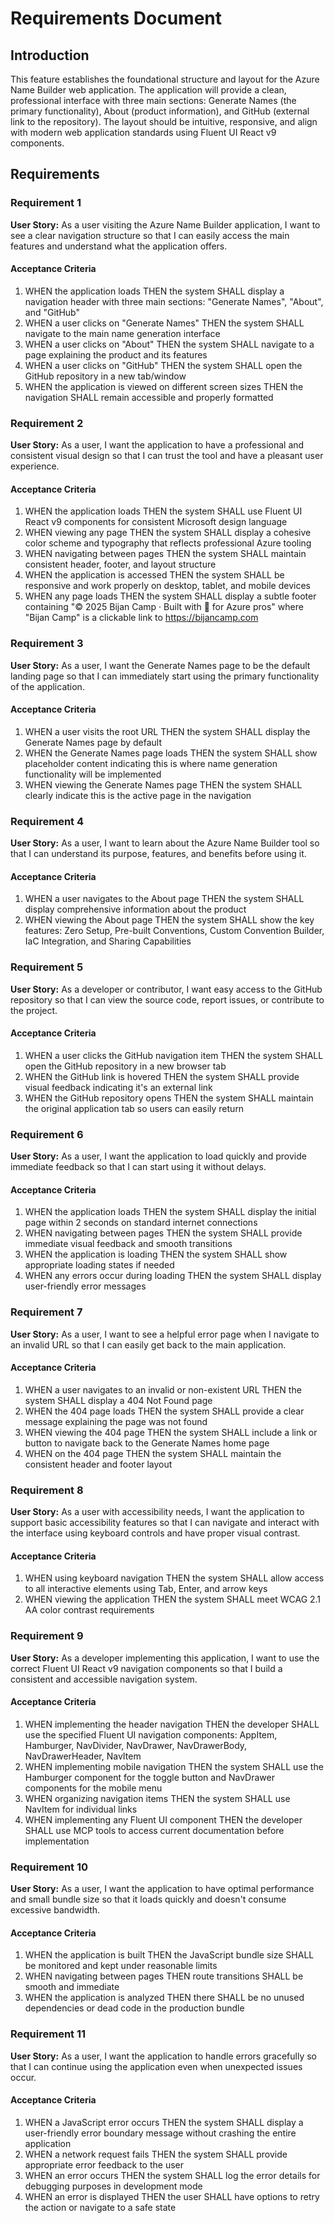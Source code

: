 # Requirements Document

## Introduction

This feature establishes the foundational structure and layout for the Azure Name Builder web application. The application will provide a clean, professional interface with three main sections: Generate Names (the primary functionality), About (product information), and GitHub (external link to the repository). The layout should be intuitive, responsive, and align with modern web application standards using Fluent UI React v9 components.

## Requirements

### Requirement 1

**User Story:** As a user visiting the Azure Name Builder application, I want to see a clear navigation structure so that I can easily access the main features and understand what the application offers.

#### Acceptance Criteria

1. WHEN the application loads THEN the system SHALL display a navigation header with three main sections: "Generate Names", "About", and "GitHub"
2. WHEN a user clicks on "Generate Names" THEN the system SHALL navigate to the main name generation interface
3. WHEN a user clicks on "About" THEN the system SHALL navigate to a page explaining the product and its features
4. WHEN a user clicks on "GitHub" THEN the system SHALL open the GitHub repository in a new tab/window
5. WHEN the application is viewed on different screen sizes THEN the navigation SHALL remain accessible and properly formatted

### Requirement 2

**User Story:** As a user, I want the application to have a professional and consistent visual design so that I can trust the tool and have a pleasant user experience.

#### Acceptance Criteria

1. WHEN the application loads THEN the system SHALL use Fluent UI React v9 components for consistent Microsoft design language
2. WHEN viewing any page THEN the system SHALL display a cohesive color scheme and typography that reflects professional Azure tooling
3. WHEN navigating between pages THEN the system SHALL maintain consistent header, footer, and layout structure
4. WHEN the application is accessed THEN the system SHALL be responsive and work properly on desktop, tablet, and mobile devices
5. WHEN any page loads THEN the system SHALL display a subtle footer containing "© 2025 Bijan Camp · Built with 💙 for Azure pros" where "Bijan Camp" is a clickable link to https://bijancamp.com

### Requirement 3

**User Story:** As a user, I want the Generate Names page to be the default landing page so that I can immediately start using the primary functionality of the application.

#### Acceptance Criteria

1. WHEN a user visits the root URL THEN the system SHALL display the Generate Names page by default
2. WHEN the Generate Names page loads THEN the system SHALL show placeholder content indicating this is where name generation functionality will be implemented
3. WHEN viewing the Generate Names page THEN the system SHALL clearly indicate this is the active page in the navigation

### Requirement 4

**User Story:** As a user, I want to learn about the Azure Name Builder tool so that I can understand its purpose, features, and benefits before using it.

#### Acceptance Criteria

1. WHEN a user navigates to the About page THEN the system SHALL display comprehensive information about the product
2. WHEN viewing the About page THEN the system SHALL show the key features: Zero Setup, Pre-built Conventions, Custom Convention Builder, IaC Integration, and Sharing Capabilities

### Requirement 5

**User Story:** As a developer or contributor, I want easy access to the GitHub repository so that I can view the source code, report issues, or contribute to the project.

#### Acceptance Criteria

1. WHEN a user clicks the GitHub navigation item THEN the system SHALL open the GitHub repository in a new browser tab
2. WHEN the GitHub link is hovered THEN the system SHALL provide visual feedback indicating it's an external link
3. WHEN the GitHub repository opens THEN the system SHALL maintain the original application tab so users can easily return

### Requirement 6

**User Story:** As a user, I want the application to load quickly and provide immediate feedback so that I can start using it without delays.

#### Acceptance Criteria

1. WHEN the application loads THEN the system SHALL display the initial page within 2 seconds on standard internet connections
2. WHEN navigating between pages THEN the system SHALL provide immediate visual feedback and smooth transitions
3. WHEN the application is loading THEN the system SHALL show appropriate loading states if needed
4. WHEN any errors occur during loading THEN the system SHALL display user-friendly error messages

### Requirement 7

**User Story:** As a user, I want to see a helpful error page when I navigate to an invalid URL so that I can easily get back to the main application.

#### Acceptance Criteria

1. WHEN a user navigates to an invalid or non-existent URL THEN the system SHALL display a 404 Not Found page
2. WHEN the 404 page loads THEN the system SHALL provide a clear message explaining the page was not found
3. WHEN viewing the 404 page THEN the system SHALL include a link or button to navigate back to the Generate Names home page
4. WHEN on the 404 page THEN the system SHALL maintain the consistent header and footer layout

### Requirement 8

**User Story:** As a user with accessibility needs, I want the application to support basic accessibility features so that I can navigate and interact with the interface using keyboard controls and have proper visual contrast.

#### Acceptance Criteria

1. WHEN using keyboard navigation THEN the system SHALL allow access to all interactive elements using Tab, Enter, and arrow keys
2. WHEN viewing the application THEN the system SHALL meet WCAG 2.1 AA color contrast requirements

### Requirement 9

**User Story:** As a developer implementing this application, I want to use the correct Fluent UI React v9 navigation components so that I build a consistent and accessible navigation system.

#### Acceptance Criteria

1. WHEN implementing the header navigation THEN the developer SHALL use the specified Fluent UI navigation components: AppItem, Hamburger, NavDivider, NavDrawer, NavDrawerBody, NavDrawerHeader, NavItem
2. WHEN implementing mobile navigation THEN the system SHALL use the Hamburger component for the toggle button and NavDrawer components for the mobile menu
3. WHEN organizing navigation items THEN the system SHALL use NavItem for individual links
4. WHEN implementing any Fluent UI component THEN the developer SHALL use MCP tools to access current documentation before implementation

### Requirement 10

**User Story:** As a user, I want the application to have optimal performance and small bundle size so that it loads quickly and doesn't consume excessive bandwidth.

#### Acceptance Criteria

1. WHEN the application is built THEN the JavaScript bundle size SHALL be monitored and kept under reasonable limits
2. WHEN navigating between pages THEN route transitions SHALL be smooth and immediate
3. WHEN the application is analyzed THEN there SHALL be no unused dependencies or dead code in the production bundle

### Requirement 11

**User Story:** As a user, I want the application to handle errors gracefully so that I can continue using the application even when unexpected issues occur.

#### Acceptance Criteria

1. WHEN a JavaScript error occurs THEN the system SHALL display a user-friendly error boundary message without crashing the entire application
2. WHEN a network request fails THEN the system SHALL provide appropriate error feedback to the user
3. WHEN an error occurs THEN the system SHALL log the error details for debugging purposes in development mode
4. WHEN an error is displayed THEN the user SHALL have options to retry the action or navigate to a safe state
